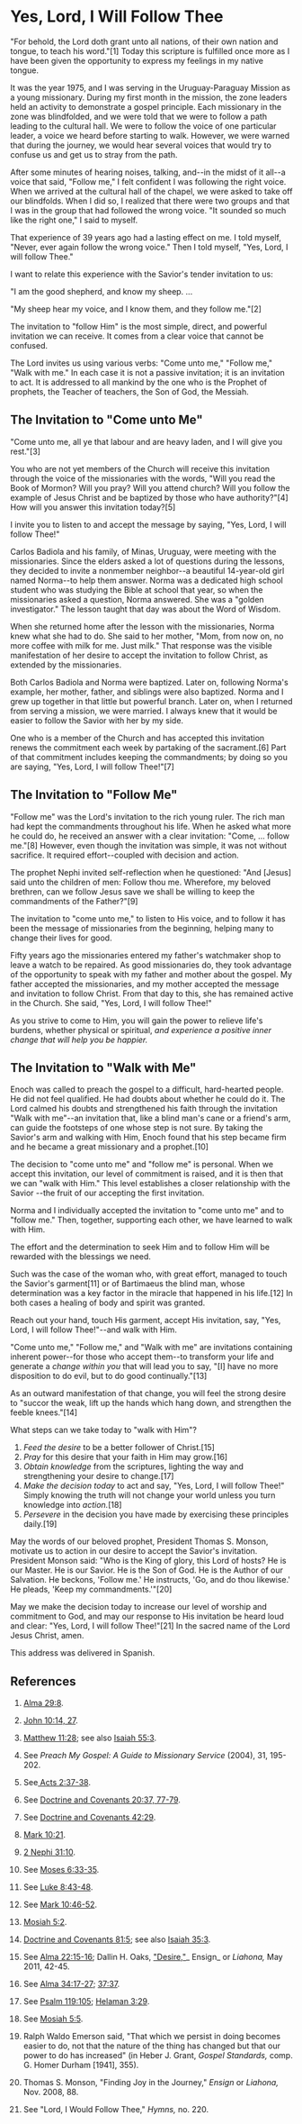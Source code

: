 # Yes, Lord, I Will Follow Thee

"For behold, the Lord doth grant unto all nations, of their own nation and
tongue, to teach his word."[1] Today this scripture is fulfilled once more as
I have been given the opportunity to express my feelings in my native tongue.

It was the year 1975, and I was serving in the Uruguay-Paraguay Mission as a
young missionary. During my first month in the mission, the zone leaders held
an activity to demonstrate a gospel principle. Each missionary in the zone was
blindfolded, and we were told that we were to follow a path leading to the
cultural hall. We were to follow the voice of one particular leader, a voice
we heard before starting to walk. However, we were warned that during the
journey, we would hear several voices that would try to confuse us and get us
to stray from the path.

After some minutes of hearing noises, talking, and--in the midst of it all--a
voice that said, "Follow me," I felt confident I was following the right
voice. When we arrived at the cultural hall of the chapel, we were asked to
take off our blindfolds. When I did so, I realized that there were two groups
and that I was in the group that had followed the wrong voice. "It sounded so
much like the right one," I said to myself.

That experience of 39 years ago had a lasting effect on me. I told myself,
"Never, ever again follow the wrong voice." Then I told myself, "Yes, Lord, I
will follow Thee."

I want to relate this experience with the Savior's tender invitation to us:

"I am the good shepherd, and know my sheep. ...

"My sheep hear my voice, and I know them, and they follow me."[2]

The invitation to "follow Him" is the most simple, direct, and powerful
invitation we can receive. It comes from a clear voice that cannot be
confused.

The Lord invites us using various verbs: "Come unto me," "Follow me," "Walk
with me." In each case it is not a passive invitation; it is an invitation to
act. It is addressed to all mankind by the one who is the Prophet of prophets,
the Teacher of teachers, the Son of God, the Messiah.

## The Invitation to "Come unto Me"

"Come unto me, all ye that labour and are heavy laden, and I will give you
rest."[3]

You who are not yet members of the Church will receive this invitation through
the voice of the missionaries with the words, "Will you read the Book of
Mormon? Will you pray? Will you attend church? Will you follow the example of
Jesus Christ and be baptized by those who have authority?"[4] How will you
answer this invitation today?[5]

I invite you to listen to and accept the message by saying, "Yes, Lord, I will
follow Thee!"

Carlos Badiola and his family, of Minas, Uruguay, were meeting with the
missionaries. Since the elders asked a lot of questions during the lessons,
they decided to invite a nonmember neighbor--a beautiful 14-year-old girl
named Norma--to help them answer. Norma was a dedicated high school student
who was studying the Bible at school that year, so when the missionaries asked
a question, Norma answered. She was a "golden investigator." The lesson taught
that day was about the Word of Wisdom.

When she returned home after the lesson with the missionaries, Norma knew what
she had to do. She said to her mother, "Mom, from now on, no more coffee with
milk for me. Just milk." That response was the visible manifestation of her
desire to accept the invitation to follow Christ, as extended by the
missionaries.

Both Carlos Badiola and Norma were baptized. Later on, following Norma's
example, her mother, father, and siblings were also baptized. Norma and I grew
up together in that little but powerful branch. Later on, when I returned from
serving a mission, we were married. I always knew that it would be easier to
follow the Savior with her by my side.

One who is a member of the Church and has accepted this invitation renews the
commitment each week by partaking of the sacrament.[6] Part of that commitment
includes keeping the commandments; by doing so you are saying, "Yes, Lord, I
will follow Thee!"[7]

## The Invitation to "Follow Me"

"Follow me" was the Lord's invitation to the rich young ruler. The rich man
had kept the commandments throughout his life. When he asked what more he
could do, he received an answer with a clear invitation: "Come, ... follow
me."[8] However, even though the invitation was simple, it was not without
sacrifice. It required effort--coupled with decision and action.

The prophet Nephi invited self-reflection when he questioned: "And [Jesus]
said unto the children of men: Follow thou me. Wherefore, my beloved brethren,
can we follow Jesus save we shall be willing to keep the commandments of the
Father?"[9]

The invitation to "come unto me," to listen to His voice, and to follow it has
been the message of missionaries from the beginning, helping many to change
their lives for good.

Fifty years ago the missionaries entered my father's watchmaker shop to leave
a watch to be repaired. As good missionaries do, they took advantage of the
opportunity to speak with my father and mother about the gospel. My father
accepted the missionaries, and my mother accepted the message and invitation
to follow Christ. From that day to this, she has remained active in the
Church. She said, "Yes, Lord, I will follow Thee!"

As you strive to come to Him, you will gain the power to relieve life's
burdens, whether physical or spiritual, _and experience a positive inner
change that will help you be happier._

## The Invitation to "Walk with Me"

Enoch was called to preach the gospel to a difficult, hard-hearted people. He
did not feel qualified. He had doubts about whether he could do it. The Lord
calmed his doubts and strengthened his faith through the invitation "Walk with
me"--an invitation that, like a blind man's cane or a friend's arm, can guide
the footsteps of one whose step is not sure. By taking the Savior's arm and
walking with Him, Enoch found that his step became firm and he became a great
missionary and a prophet.[10]

The decision to "come unto me" and "follow me" is personal. When we accept
this invitation, our level of commitment is raised, and it is then that we can
"walk with Him." This level establishes a closer relationship with the Savior
--the fruit of our accepting the first invitation.

Norma and I individually accepted the invitation to "come unto me" and to
"follow me." Then, together, supporting each other, we have learned to walk
with Him.

The effort and the determination to seek Him and to follow Him will be
rewarded with the blessings we need.

Such was the case of the woman who, with great effort, managed to touch the
Savior's garment[11] or of Bartimaeus the blind man, whose determination was a
key factor in the miracle that happened in his life.[12] In both cases a
healing of body and spirit was granted.

Reach out your hand, touch His garment, accept His invitation, say, "Yes,
Lord, I will follow Thee!"--and walk with Him.

"Come unto me," "Follow me," and "Walk with me" are invitations containing
inherent power--for those who accept them--to transform your life and generate
a _change within you_ that will lead you to say, "[I] have no more disposition
to do evil, but to do good continually."[13]

As an outward manifestation of that change, you will feel the strong desire to
"succor the weak, lift up the hands which hang down, and strengthen the feeble
knees."[14]

What steps can we take today to "walk with Him"?

  1. _Feed the desire_ to be a better follower of Christ.[15]
  2. _Pray_ for this desire that your faith in Him may grow.[16]
  3. _Obtain knowledge_ from the scriptures, lighting the way and strengthening your desire to change.[17]
  4. _Make the decision today_ to act and say, "Yes, Lord, I will follow Thee!" Simply knowing the truth will not change your world unless you turn knowledge into _action._[18]
  5. _Persevere_ in the decision you have made by exercising these principles daily.[19]

May the words of our beloved prophet, President Thomas S. Monson, motivate us
to action in our desire to accept the Savior's invitation. President Monson
said: "Who is the King of glory, this Lord of hosts? He is our Master. He is
our Savior. He is the Son of God. He is the Author of our Salvation. He
beckons, 'Follow me.' He instructs, 'Go, and do thou likewise.' He pleads,
'Keep my commandments.'"[20]

May we make the decision today to increase our level of worship and commitment
to God, and may our response to His invitation be heard loud and clear: "Yes,
Lord, I will follow Thee!"[21] In the sacred name of the Lord Jesus Christ,
amen.

This address was delivered in Spanish.

## References

  1. [Alma 29:8](https://www.lds.org/scriptures/bofm/alma/29.8?lang=eng#7).

  2. [John 10:14, 27](https://www.lds.org/scriptures/nt/john/10.14,27?lang=eng#13).

  3. [Matthew 11:28](https://www.lds.org/scriptures/nt/matt/11.28?lang=eng#27); see also [Isaiah 55:3](https://www.lds.org/scriptures/ot/isa/55.3?lang=eng#2).

  4. See _Preach My Gospel: A Guide to Missionary Service_ (2004), 31, 195-202.

  5. See[ Acts 2:37-38](https://www.lds.org/scriptures/nt/acts/2.37-38?lang=eng#36).

  6. See [Doctrine and Covenants 20:37, 77-79](https://www.lds.org/scriptures/dc-testament/dc/20.37,77-79?lang=eng#36).

  7. See [Doctrine and Covenants 42:29](https://www.lds.org/scriptures/dc-testament/dc/42.29?lang=eng#28).

  8. [Mark 10:21](https://www.lds.org/scriptures/nt/mark/10.21?lang=eng#20).

  9. [2 Nephi 31:10](https://www.lds.org/scriptures/bofm/2-ne/31.10?lang=eng#9).

  10. See [Moses 6:33-35](https://www.lds.org/scriptures/pgp/moses/6.33-35?lang=eng#32).

  11. See [Luke 8:43-48](https://www.lds.org/scriptures/nt/luke/8.43-48?lang=eng#42).

  12. See [Mark 10:46-52](https://www.lds.org/scriptures/nt/mark/10.46-52?lang=eng#45).

  13. [Mosiah 5:2](https://www.lds.org/scriptures/bofm/mosiah/5.2?lang=eng#1).

  14. [Doctrine and Covenants 81:5](https://www.lds.org/scriptures/dc-testament/dc/81.5?lang=eng#4); see also [Isaiah 35:3](https://www.lds.org/scriptures/ot/isa/35.3?lang=eng#2).

  15. See [Alma 22:15-16](https://www.lds.org/scriptures/bofm/alma/22.15-16?lang=eng#14); Dallin H. Oaks, ["Desire,"](https://www.lds.org/null?lang=eng)_ Ensign_ or _Liahona,_ May 2011, 42-45.

  16. See [Alma 34:17-27](https://www.lds.org/scriptures/bofm/alma/34.17-27?lang=eng#16); [37:37](https://www.lds.org/scriptures/bofm/alma/37.37?lang=eng#36).

  17. See [Psalm 119:105](https://www.lds.org/scriptures/ot/ps/119.105?lang=eng#104); [Helaman 3:29](https://www.lds.org/scriptures/bofm/hel/3.29?lang=eng#28).

  18. See [Mosiah 5:5](https://www.lds.org/scriptures/bofm/mosiah/5.5?lang=eng#4).

  19. Ralph Waldo Emerson said, "That which we persist in doing becomes easier to do, not that the nature of the thing has changed but that our power to do has increased" (in Heber J. Grant, _Gospel Standards,_ comp. G. Homer Durham [1941], 355).

  20. Thomas S. Monson, "Finding Joy in the Journey," _Ensign_ or _Liahona,_ Nov. 2008, 88.

  21. See "Lord, I Would Follow Thee," _Hymns,_ no. 220.

